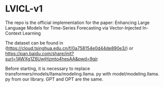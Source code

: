 # LVICL-v1
The repo is the official implementation for the paper: Enhancing Large Language Models for Time-Series Forecasting via Vector-Injected In-Context Learning

The dataset can be found in (https://cloud.tsinghua.edu.cn/f/0a758154e0d44de890e3/) or https://pan.baidu.com/share/init?surl=1AWXg1Z6UwjHzmto4hesAA&pwd=9qjr

Before starting, it is necessary to replace transformers/models/llama/modeling.llama. py with model/modeling.llama. py from our library. GPT and OPT are the same.
